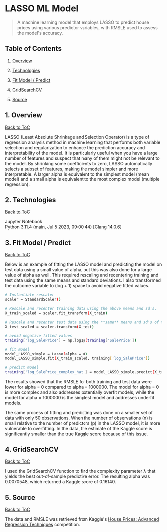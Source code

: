 # LASSO ML Model

> A machine learning model that employs LASSO to predict house prices using various predictor variables, with RMSLE used to assess the model's accuracy.

<a name="toc"/></a>
## Table of Contents

1. [Overview](#overview)

2. [Technologies](#technologies)

3. [Fit Model / Predict](#fit)

4. [GridSearchCV](#gridsearchcv)

5. [Source](#source)

<a name="overview"/></a>
## 1. Overview
[Back to ToC](#toc)

LASSO (Least Absolute Shrinkage and Selection Operator) is a type of regression analysis method in machine learning that performs both variable selection and regularization to enhance the prediction accuracy and interpretability of the model. It is particularly useful when you have a large number of features and suspect that many of them might not be relevant to the model. By shrinking some coefficients to zero, LASSO automatically selects a subset of features, making the model simpler and more interpretable. A larger alpha is equivalent to the simplest model (mean model) and a small alpha is equivalent to the most complex model (multiple regression).

<a name="technologies"/></a>
## 2. Technologies
[Back to ToC](#toc)

Jupyter Notebook<br />
Python 3.11.4 (main, Jul 5 2023, 09:00:44) [Clang 14.0.6]

<a name="fit"/></a>
## 3. Fit Model / Predict
[Back to ToC](#toc)

Below is an example of fitting the LASSO model and predicting the model on test data using a small value of alpha, but this was also done for a large value of alpha as well. This required rescaling and recentering training and test data using the same means and standard deviations. I also transformed the outcome variable to (log + 1) space to avoid negative fitted values. 

```bash
# Instantiate rescaler
scaler = StandardScaler()

# Rescale and recenter training data using the above means and sd's. 
X_train_scaled = scaler.fit_transform(X_train)

# Rescale and recenter test data using the **same** means and sd's of training data.
X_test_scaled = scaler.transform(X_test)

# avoid negative fitted values
training['log_SalePrice'] = np.log1p(training['SalePrice'])

# fit model
model_LASSO_simple = Lasso(alpha = 0)
model_LASSO_simple.fit(X_train_scaled, training['log_SalePrice'])

# predict model
training['log_SalePrice_complex_hat'] = model_LASSO_simple.predict(X_train_scaled)
```

The results showed that the RMSLE for both training and test data were lower for alpha = 0 compared to alpha = 1000000. The model for alpha = 0 is more complex and also addresses potentially overfit models, while the model for alpha = 1000000 is the simplest model and addresses underfit models.<br />

The same process of fitting and predicting was done on a smaller set of data with only 50 observations. When the number of observations (n) is small relative to the number of predictors (p) in the LASSO model, it is more vulnerable to overfitting. In the data, the estimate of the Kaggle score is significantly smaller than the true Kaggle score because of this issue.

<a name="gridsearchcv"/></a>
## 4. GridSearchCV
[Back to ToC](#toc)

I used the GridSearchCV function to find the complexity parameter λ that yields the best out-of-sample predictive error. The resulting alpha was 0.0070548, which returned a Kaggle score of 0.16140.

<a name="source"/></a>
## 5. Source
[Back to ToC](#toc)

The data and RMSLE was retrieved from Kaggle's [House Prices: Advanced Regression Techniques](https://www.kaggle.com/c/house-prices-advanced-regression-techniques/) competition.
